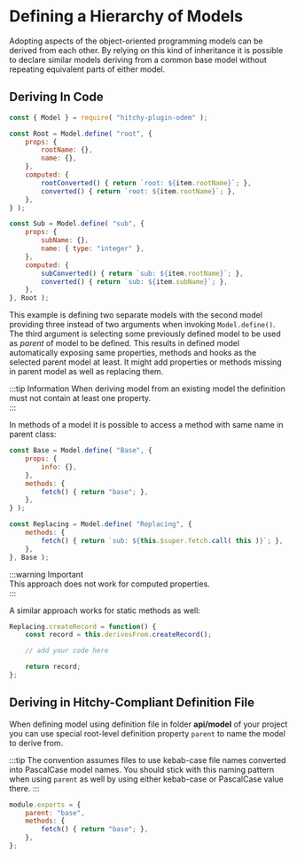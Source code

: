# Defining a Hierarchy of Models

Adopting aspects of the object-oriented programming models can be derived from each other. By relying on this kind of inheritance it is possible to declare similar models deriving from a common base model without repeating equivalent parts of either model.

## Deriving In Code

```javascript
const { Model } = require( "hitchy-plugin-odem" );

const Root = Model.define( "root", {
    props: {
        rootName: {},
        name: {},
    },
    computed: {
        rootConverted() { return `root: ${item.rootName}`; },
        converted() { return `root: ${item.rootName}`; },
    },
} );

const Sub = Model.define( "sub", {
    props: {
        subName: {},
        name: { type: "integer" },
    },
    computed: {
        subConverted() { return `sub: ${item.rootName}`; },
        converted() { return `sub: ${item.subName}`; },
    },
}, Root );
```

This example is defining two separate models with the second model providing three instead of two arguments when invoking `Model.define()`. The third argument is selecting some previously defined model to be used as _parent_ of model to be defined. This results in defined model automatically exposing same properties, methods and hooks as the selected parent model at least. It might add properties or methods missing in parent model as well as replacing them.

:::tip Information
When deriving model from an existing model the definition must not contain at least one property.  
:::

In methods of a model it is possible to access a method with same name in parent class:

```javascript
const Base = Model.define( "Base", {
    props: {
        info: {},
    },
    methods: {
        fetch() { return "base"; },
    },
} );

const Replacing = Model.define( "Replacing", {
    methods: {
        fetch() { return `sub: ${this.$super.fetch.call( this )}`; },
    },
}, Base );
```

:::warning Important  
This approach does not work for computed properties.  
:::

A similar approach works for static methods as well:

```javascript
Replacing.createRecord = function() {
	const record = this.derivesFrom.createRecord();

    // add your code here

    return record;
};
```

## Deriving in Hitchy-Compliant Definition File

When defining model using definition file in folder **api/model** of your project you can use special root-level definition property `parent` to name the model to derive from. 

:::tip
The convention assumes files to use kebab-case file names converted into PascalCase model names. You should stick with this naming pattern when using `parent` as well by using either kebab-case or PascalCase value there.
:::

```javascript
module.exports = {
    parent: "base",
    methods: {
        fetch() { return "base"; },
    },
};
```
